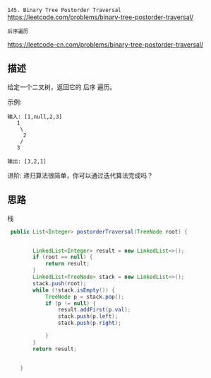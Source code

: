 `145. Binary Tree Postorder Traversal`
<https://leetcode.com/problems/binary-tree-postorder-traversal/>

`后序遍历`

<https://leetcode-cn.com/problems/binary-tree-postorder-traversal/>

## 描述

给定一个二叉树，返回它的 后序 遍历。

示例:
``````
输入: [1,null,2,3]  
   1
    \
     2
    /
   3 

输出: [3,2,1]
``````
进阶: 递归算法很简单，你可以通过迭代算法完成吗？


## 思路

栈

```java
 public List<Integer> postorderTraversal(TreeNode root) {


        LinkedList<Integer> result = new LinkedList<>();
        if (root == null) {
            return result;
        }
        LinkedList<TreeNode> stack = new LinkedList<>();
        stack.push(root);
        while (!stack.isEmpty()) {
            TreeNode p = stack.pop();
            if (p != null) {
                result.addFirst(p.val);
                stack.push(p.left);
                stack.push(p.right);

            }
        }
        return result;


    }
```